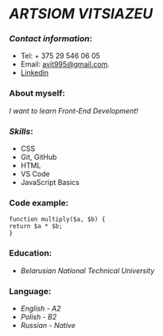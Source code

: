 # _ARTSIOM VITSIAZEU_

### _Contact information_:
* Tel:  + 375 29 546 06 05
* Email: avit995@gmail.com.
* [Linkedin](https://www.linkedin.com/in/%D0%B0%D1%80%D1%82%D0%B5%D0%BC-%D0%B2%D0%B8%D1%82%D1%8F%D0%B7%D0%B5%D0%B2-5850b121b/)

### About myself: 
_I want to learn Front-End Development!_

### _Skills_:
* CSS 
*  Git, GitHub
* HTML
* VS Code
* JavaScript Basics

### Code example:
```
function multiply($a, $b) {
return $a * $b;
}
```
### Education:
* _Belarusian National Technical University_


### Language:
* _English - A2_
* _Polish - B2_
* _Russian - Native_
